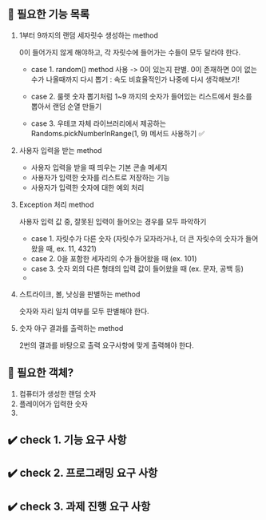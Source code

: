 ## 📃 필요한 기능 목록

1. 1부터 9까지의 랜덤 세자릿수 생성하는 method

   0이 들어가지 않게 해야하고, 각 자릿수에 들어가는 수들이 모두 달라야 한다.
    - case 1. random() method 사용
      -> 0이 있는지 판별. 0이 존재하면 0이 없는 수가 나올때까지 다시 뽑기 : 속도 비효율적인가 나중에 다시 생각해보기!

    - case 2. 룰렛 숫자 뽑기처럼 1~9 까지의 숫자가 들어있는 리스트에서 원소를 뽑아서 랜덤 순열 만들기

    - case 3. 우테코 자체 라이브러리에서 제공하는 Randoms.pickNumberInRange(1, 9) 메서드 사용하기 ✅


2. 사용자 입력을 받는 method
    - 사용자 입력을 받을 때 띄우는 기본 콘솔 메세지
    - 사용자가 입력한 숫자를 리스트로 저장하는 기능
    - 사용자가 입력한 숫자에 대한 예외 처리


3. Exception 처리 method

   사용자 입력 값 중, 잘못된 입력이 들어오는 경우를 모두 파악하기
    - case 1. 자릿수가 다른 숫자 (자릿수가 모자라거나, 더 큰 자릿수의 숫자가 들어왔을 때, ex. 11, 4321)
    - case 2. 0을 포함한 세자리의 수가 들어왔을 때 (ex. 101)
    - case 3. 숫자 외의 다른 형태의 입력 값이 들어왔을 때 (ex. 문자, 공백 등)
    -

4. 스트라이크, 볼, 낫싱을 판별하는 method

   숫자와 자리 일치 여부를 모두 판별해야 한다.


5. 숫자 야구 결과를 출력하는 method

   2번의 결과를 바탕으로 출력 요구사항에 맞게 출력해야 한다.

## 📃 필요한 객체?

1. 컴퓨터가 생성한 랜덤 숫자
2. 플레이어가 입력한 숫자
3.

## ✔️ check 1. 기능 요구 사항

## ✔️ check 2. 프로그래밍 요구 사항

## ✔️ check 3. 과제 진행 요구 사항
